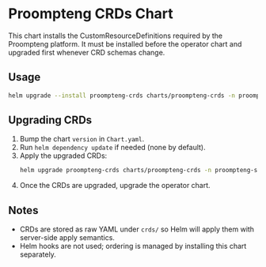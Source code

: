 # Proompteng CRDs Chart

This chart installs the CustomResourceDefinitions required by the Proompteng platform. It must be installed before the operator chart and upgraded first whenever CRD schemas change.

## Usage

```sh
helm upgrade --install proompteng-crds charts/proompteng-crds -n proompteng-system --create-namespace
```

## Upgrading CRDs

1. Bump the chart `version` in `Chart.yaml`.
2. Run `helm dependency update` if needed (none by default).
3. Apply the upgraded CRDs:
   ```sh
   helm upgrade proompteng-crds charts/proompteng-crds -n proompteng-system
   ```
4. Once the CRDs are upgraded, upgrade the operator chart.

## Notes

- CRDs are stored as raw YAML under `crds/` so Helm will apply them with server-side apply semantics.
- Helm hooks are not used; ordering is managed by installing this chart separately.
